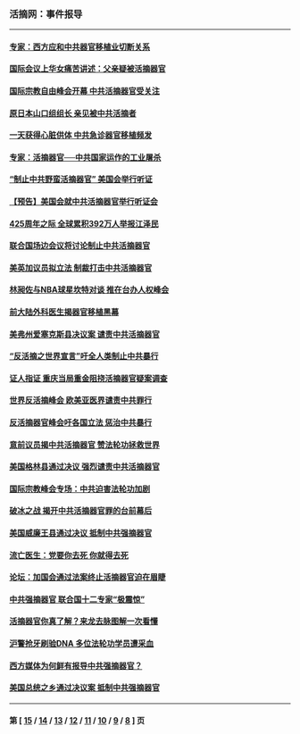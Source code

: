 ### 活摘网：事件报导
---
#### [专家：西方应和中共器官移植业切断关系](../../pages/nf5877/n13772828.md?07140430) 
#### [国际会议上华女痛苦讲述：父亲疑被活摘器官](../../pages/nf5877/n13771583.md?07140430) 
#### [国际宗教自由峰会开幕 中共活摘器官受关注](../../pages/nf5877/n13769995.md?07140430) 
#### [原日本山口组组长 亲见被中共活摘者](../../pages/nf5877/n13767360.md?07140430) 
#### [一天获得心脏供体 中共急诊器官移植频发](../../pages/nf5877/n13764689.md?07140430) 
#### [专家：活摘器官──中共国家运作的工业屠杀](../../pages/nf5877/n13761178.md?07140430) 
#### [“制止中共野蛮活摘器官” 美国会举行听证](../../pages/nf5877/n13735831.md?07140430) 
#### [【预告】美国会就中共活摘器官举行听证会](../../pages/nf5877/n13732843.md?07140430) 
#### [425周年之际 全球累积392万人举报江泽民](../../pages/nf5877/n13719232.md?07140430) 
#### [联合国场边会议将讨论制止中共活摘器官](../../pages/nf5877/n13656361.md?07140430) 
#### [美英加议员拟立法 制裁打击中共活摘器官](../../pages/nf5877/n13430251.md?07140430) 
#### [林昶佐与NBA球星坎特对谈 推在台办人权峰会](../../pages/nf5877/n13414467.md?07140430) 
#### [前大陆外科医生揭器官移植黑幕](../../pages/nf5877/n13401416.md?07140430) 
#### [美弗州爱塞克斯县决议案 谴责中共活摘器官](../../pages/nf5877/n13320919.md?07140430) 
#### [“反活摘之世界宣言”吁全人类制止中共暴行](../../pages/nf5877/n13259730.md?07140430) 
#### [证人指证 重庆当局重金阻挠活摘器官疑案调查](../../pages/nf5877/n13259127.md?07140430) 
#### [世界反活摘峰会 欧美亚医界谴责中共罪行](../../pages/nf5877/n13253550.md?07140430) 
#### [反活摘器官峰会吁各国立法 惩治中共暴行](../../pages/nf5877/n13245052.md?07140430) 
#### [意前议员揭中共活摘器官 赞法轮功拯救世界](../../pages/nf5877/n13203445.md?07140430) 
#### [美国格林县通过决议 强烈谴责中共活摘器官](../../pages/nf5877/n13119367.md?07140430) 
#### [国际宗教峰会专场：中共迫害法轮功加剧](../../pages/nf5877/n13088279.md?07140430) 
#### [破冰之战 揭开中共活摘器官罪的台前幕后](../../pages/nf5877/n13082457.md?07140430) 
#### [美国威廉王县通过决议 抵制中共强摘器官](../../pages/nf5877/n13056521.md?07140430) 
#### [流亡医生：党要你去死 你就得去死](../../pages/nf5877/n13052835.md?07140430) 
#### [论坛：加国会通过法案终止活摘器官迫在眉睫](../../pages/nf5877/n13029839.md?07140430) 
#### [中共强摘器官 联合国十二专家“极震惊”](../../pages/nf5877/n13024313.md?07140430) 
#### [活摘器官你真了解？来龙去脉图解一次看懂](../../pages/nf5877/n13013820.md?07140430) 
#### [沪警抢牙刷验DNA 多位法轮功学员遭采血](../../pages/nf5877/n12969218.md?07140430) 
#### [西方媒体为何鲜有报导中共强摘器官？](../../pages/nf5877/n12932034.md?07140430) 
#### [美国总统之乡通过决议案 抵制中共强摘器官](../../pages/nf5877/n12908242.md?07140430) 

---
#### 第 [ [15](./15.md?07140430) / [14](./14.md?07140430) / [13](./13.md?07140430) / [12](./12.md?07140430) / [11](./11.md?07140430) / [10](./10.md?07140430) / [9](./9.md?07140430) / [8](./8.md?07140430) ] 页
